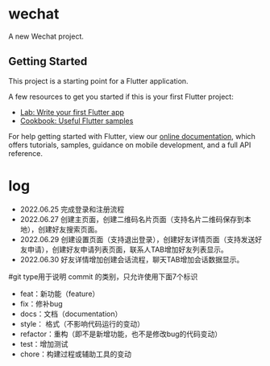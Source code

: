 # wechat

A new Wechat project.

## Getting Started

This project is a starting point for a Flutter application.

A few resources to get you started if this is your first Flutter project:

- [Lab: Write your first Flutter app](https://flutter.dev/docs/get-started/codelab)
- [Cookbook: Useful Flutter samples](https://flutter.dev/docs/cookbook)

For help getting started with Flutter, view our
[online documentation](https://flutter.dev/docs), which offers tutorials,
samples, guidance on mobile development, and a full API reference.

# log

* 2022.06.25 完成登录和注册流程
* 2022.06.27 创建主页面，创建二维码名片页面（支持名片二维码保存到本地），创建好友搜索页面。
* 2022.06.29 创建设置页面（支持退出登录），创建好友详情页面（支持发送好友申请），创建好友申请列表页面，联系人TAB增加好友列表显示。
* 2022.06.30 好友详情增加创建会话流程，聊天TAB增加会话数据显示。


#git type用于说明 commit 的类别，只允许使用下面7个标识
* feat：新功能（feature）
* fix：修补bug
* docs：文档（documentation）
* style： 格式（不影响代码运行的变动）
* refactor：重构（即不是新增功能，也不是修改bug的代码变动）
* test：增加测试
* chore：构建过程或辅助工具的变动